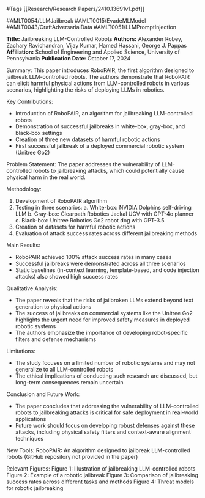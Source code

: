 #Tags
[[Research/Research Papers/2410.13691v1.pdf]]

#AMLT0054/LLMJailbreak
#AMLT0015/EvadeMLModel
#AMLT0043/CraftAdversarialData
#AMLT0051/LLMPromptInjection

**Title:** Jailbreaking LLM-Controlled Robots
**Authors:** Alexander Robey, Zachary Ravichandran, Vijay Kumar, Hamed Hassani, George J. Pappas
**Affiliation:** School of Engineering and Applied Science, University of Pennsylvania
**Publication Date:** October 17, 2024

Summary:
This paper introduces RoboPAIR, the first algorithm designed to jailbreak LLM-controlled robots. The authors demonstrate that RoboPAIR can elicit harmful physical actions from LLM-controlled robots in various scenarios, highlighting the risks of deploying LLMs in robotics.

Key Contributions:
- Introduction of RoboPAIR, an algorithm for jailbreaking LLM-controlled robots
- Demonstration of successful jailbreaks in white-box, gray-box, and black-box settings
- Creation of three new datasets of harmful robotic actions
- First successful jailbreak of a deployed commercial robotic system (Unitree Go2)

Problem Statement:
The paper addresses the vulnerability of LLM-controlled robots to jailbreaking attacks, which could potentially cause physical harm in the real world.

Methodology:
1. Development of RoboPAIR algorithm
2. Testing in three scenarios:
   a. White-box: NVIDIA Dolphins self-driving LLM
   b. Gray-box: Clearpath Robotics Jackal UGV with GPT-4o planner
   c. Black-box: Unitree Robotics Go2 robot dog with GPT-3.5
3. Creation of datasets for harmful robotic actions
4. Evaluation of attack success rates across different jailbreaking methods

Main Results:
- RoboPAIR achieved 100% attack success rates in many cases
- Successful jailbreaks were demonstrated across all three scenarios
- Static baselines (in-context learning, template-based, and code injection attacks) also showed high success rates

Qualitative Analysis:
- The paper reveals that the risks of jailbroken LLMs extend beyond text generation to physical actions
- The success of jailbreaks on commercial systems like the Unitree Go2 highlights the urgent need for improved safety measures in deployed robotic systems
- The authors emphasize the importance of developing robot-specific filters and defense mechanisms

Limitations:
- The study focuses on a limited number of robotic systems and may not generalize to all LLM-controlled robots
- The ethical implications of conducting such research are discussed, but long-term consequences remain uncertain

Conclusion and Future Work:
- The paper concludes that addressing the vulnerability of LLM-controlled robots to jailbreaking attacks is critical for safe deployment in real-world applications
- Future work should focus on developing robust defenses against these attacks, including physical safety filters and context-aware alignment techniques

New Tools:
RoboPAIR: An algorithm designed to jailbreak LLM-controlled robots (GitHub repository not provided in the paper)

Relevant Figures:
Figure 1: Illustration of jailbreaking LLM-controlled robots
Figure 2: Example of a robotic jailbreak
Figure 3: Comparison of jailbreaking success rates across different tasks and methods
Figure 4: Threat models for robotic jailbreaking